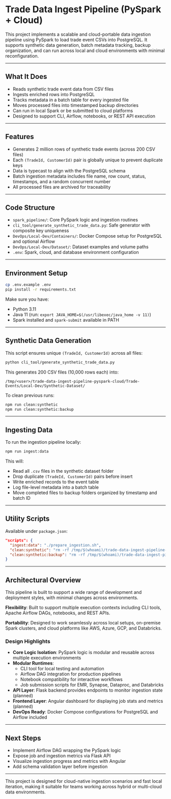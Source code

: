 # Trade Data Ingest Pipeline (PySpark + Cloud)

This project implements a scalable and cloud-portable data ingestion pipeline using PySpark to load trade event CSVs into PostgreSQL. It supports synthetic data generation, batch metadata tracking, backup organization, and can run across local and cloud environments with minimal reconfiguration.

---

## What It Does

- Reads synthetic trade event data from CSV files
- Ingests enriched rows into PostgreSQL
- Tracks metadata in a batch table for every ingested file
- Moves processed files into timestamped backup directories
- Can run in local Spark or be submitted to cloud platforms
- Designed to support CLI, Airflow, notebooks, or REST API execution

---

## Features

- Generates 2 million rows of synthetic trade events (across 200 CSV files)
- Each `(TradeId, CustomerId)` pair is globally unique to prevent duplicate keys
- Data is typecast to align with the PostgreSQL schema
- Batch ingestion metadata includes file name, row count, status, timestamps, and a random concurrent number
- All processed files are archived for traceability

---

## Code Structure

- `spark_pipeline/`: Core PySpark logic and ingestion routines
- `cli_tool/generate_synthetic_trade_data.py`: Safe generator with composite key uniqueness
- `DevOps/Local-Dev/Containers/`: Docker Compose setup for PostgreSQL and optional Airflow
- `DevOps/Local-Dev/Dataset/`: Dataset examples and volume paths
- `.env`: Spark, cloud, and database environment configuration

---

## Environment Setup

```bash
cp .env.example .env
pip install -r requirements.txt
```

Make sure you have:
- Python 3.11
- Java 11 (run: `export JAVA_HOME=$(/usr/libexec/java_home -v 11)`)
- Spark installed and `spark-submit` available in PATH

---

## Synthetic Data Generation

This script ensures unique `(TradeId, CustomerId)` across all files:

```bash
python cli_tool/generate_synthetic_trade_data.py
```

This generates 200 CSV files (10,000 rows each) into:

```
/tmp/<user>/trade-data-ingest-pipeline-pyspark-cloud/Trade-Events/Local-Dev/Synthetic-Dataset/
```

To clean previous runs:

```bash
npm run clean:synthetic
npm run clean:synthetic:backup
```

---

## Ingesting Data

To run the ingestion pipeline locally:

```bash
npm run ingest:data
```

This will:

- Read all `.csv` files in the synthetic dataset folder
- Drop duplicate `(TradeId, CustomerId)` pairs before insert
- Write enriched records to the event table
- Log file-level metadata into a batch table
- Move completed files to backup folders organized by timestamp and batch ID

---

## Utility Scripts

Available under `package.json`:

```json
"scripts": {
  "ingest:data": "./prepare_ingestion.sh",
  "clean:synthetic": "rm -rf /tmp/$(whoami)/trade-data-ingest-pipeline-pyspark-cloud/Trade-Events/Local-Dev/Synthetic-Dataset/*",
  "clean:synthetic:backup": "rm -rf /tmp/$(whoami)/trade-data-ingest-pipeline-pyspark-cloud/Trade-Events/Local-Dev/Synthetic-Dataset-Backup/*"
}
```

---

## Architectural Overview

This pipeline is built to support a wide range of development and deployment styles, with minimal changes across environments.

**Flexibility**: Built to support multiple execution contexts including CLI tools, Apache Airflow DAGs, notebooks, and REST APIs.

**Portability**: Designed to work seamlessly across local setups, on-premise Spark clusters, and cloud platforms like AWS, Azure, GCP, and Databricks.

### Design Highlights

- **Core Logic Isolation**: PySpark logic is modular and reusable across multiple execution environments
- **Modular Runtimes**:
  - CLI tool for local testing and automation
  - Airflow DAG integration for production pipelines
  - Notebook compatibility for interactive workflows
  - Job submission scripts for EMR, Synapse, Dataproc, and Databricks
- **API Layer**: Flask backend provides endpoints to monitor ingestion state (planned)
- **Frontend Layer**: Angular dashboard for displaying job stats and metrics (planned)
- **DevOps Ready**: Docker Compose configurations for PostgreSQL and Airflow included

---

## Next Steps

- Implement Airflow DAG wrapping the PySpark logic
- Expose job and ingestion metrics via Flask API
- Visualize ingestion progress and metrics with Angular
- Add schema validation layer before ingestion

---

This project is designed for cloud-native ingestion scenarios and fast local iteration, making it suitable for teams working across hybrid or multi-cloud data environments.
